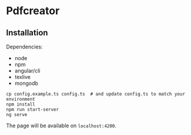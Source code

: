 # Pdfcreator

## Installation
Dependencies:
* node
* npm
* angular/cli
* texlive
* mongodb

```
cp config.example.ts config.ts  # and update config.ts to match your environment
npm install
npm run start-server
ng serve
```

The page will be available on `localhost:4200`.
